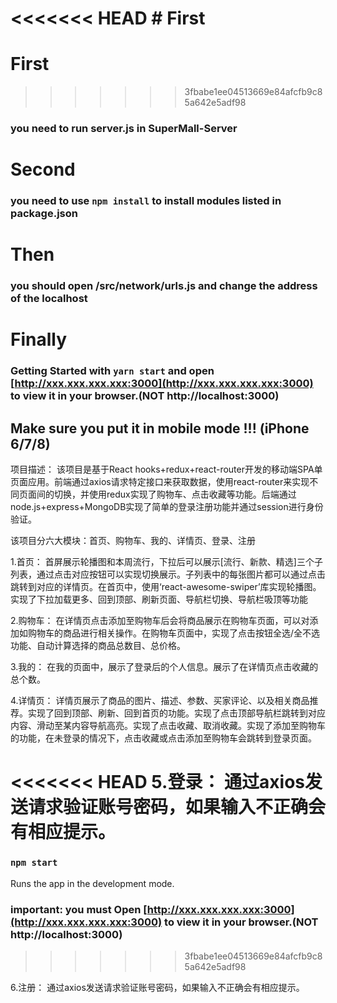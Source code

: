 <<<<<<< HEAD
﻿# First
=======
 # First
>>>>>>> 3fbabe1ee04513669e84afcfb9c85a642e5adf98
### you need to run server.js in SuperMall-Server

# Second
### you need to use `npm install` to install modules listed in package.json

# Then
### you should open /src/network/urls.js and change the address of the localhost

# Finally 
### Getting Started with `yarn start` and open [http://xxx.xxx.xxx.xxx:3000](http://xxx.xxx.xxx.xxx:3000) to view it in your browser.(NOT http://localhost:3000)

## Make sure you put it in mobile mode !!! (iPhone 6/7/8)

项目描述：
	该项目是基于React hooks+redux+react-router开发的移动端SPA单页面应用。前端通过axios请求特定接口来获取数据，使用react-router来实现不同页面间的切换，并使用redux实现了购物车、点击收藏等功能。后端通过node.js+express+MongoDB实现了简单的登录注册功能并通过session进行身份验证。

该项目分六大模块：首页、购物车、我的、详情页、登录、注册

1.首页：
  首屏展示轮播图和本周流行，下拉后可以展示[流行、新款、精选]三个子列表，通过点击对应按钮可以实现切换展示。子列表中的每张图片都可以通过点击跳转到对应的详情页。在首页中，使用‘react-awesome-swiper’库实现轮播图。实现了下拉加载更多、回到顶部、刷新页面、导航栏切换、导航栏吸顶等功能

2.购物车：
	在详情页点击添加至购物车后会将商品展示在购物车页面，可以对添加如购物车的商品进行相关操作。在购物车页面中，实现了点击按钮全选/全不选功能、自动计算选择的商品总数目、总价格。

3.我的：
	在我的页面中，展示了登录后的个人信息。展示了在详情页点击收藏的总个数。

4.详情页：
	详情页展示了商品的图片、描述、参数、买家评论、以及相关商品推荐。实现了回到顶部、刷新、回到首页的功能。实现了点击顶部导航栏跳转到对应内容、滑动至某内容导航高亮。实现了点击收藏、取消收藏。实现了添加至购物车的功能，在未登录的情况下，点击收藏或点击添加至购物车会跳转到登录页面。

<<<<<<< HEAD
5.登录：
	通过axios发送请求验证账号密码，如果输入不正确会有相应提示。
=======
### `npm start`
Runs the app in the development mode.
### important: you must Open [http://xxx.xxx.xxx.xxx:3000](http://xxx.xxx.xxx.xxx:3000) to view it in your browser.(NOT http://localhost:3000)
>>>>>>> 3fbabe1ee04513669e84afcfb9c85a642e5adf98

6.注册：
  通过axios发送请求验证账号密码，如果输入不正确会有相应提示。
